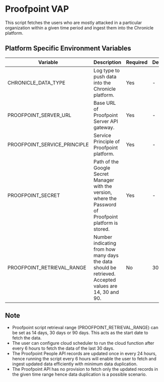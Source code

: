 # Proofpoint VAP

This script fetches the users who are mostly attacked in a particular organization within a given time period and ingest them into the Chronicle platform.

## Platform Specific Environment Variables
| Variable | Description | Required | Default | Secret |
|---|---|---|---|---|
| CHRONICLE_DATA_TYPE | Log type to push data into the Chronicle platform. | Yes | - | No |
| PROOFPOINT_SERVER_URL | Base URL of Proofpoint Server API gateway. | Yes | - | No |
| PROOFPOINT_SERVICE_PRINCIPLE | Service Principle of Proofpoint platform. | Yes | - | No |
| PROOFPOINT_SECRET | Path of the Google Secret Manager with the version, where the Password of Proofpoint platform is stored. | Yes | - | Yes |
| PROOFPOINT_RETRIEVAL_RANGE | Number indicating from how many days the data should be retrieved. Accepted values are 14, 30 and 90. | No | 30 | No |

## Note
- Proofpoint script retrieval range (PROOFPOINT_RETRIEVAL_RANGE) can be set as 14 days, 30 days or 90 days. This acts as the start date to fetch the data.
- The user can configure cloud scheduler to run the cloud function after every 6 hours to fetch the data of the last 30 days.
- The Proofpoint People API records are updated once in every 24 hours, hence running the script every 6 hours will enable the user to fetch and ingest updated data efficiently with minimum data duplication.
- The Proofpoint API has no provision to fetch only the updated records in the given time range hence data duplication is a possible scenario.